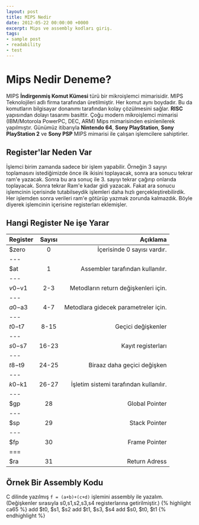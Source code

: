 ```yaml
---
layout: post
title: MIPS Nedir
date: 2012-05-22 00:00:00 +0000
excerpt: Mips ve assembly kodları giriş.
tags:
- sample post
- readability
- test
---
```

# **Mips Nedir Deneme?**

MIPS **İndirgenmiş Komut Kümesi** türü bir mikroişlemci mimarisidir. MIPS Teknolojileri adlı firma tarafından üretilmiştir. Her komut aynı boydadır. Bu da komutların bilgisayar donanımı tarafından kolay çözülmesini sağlar.
**RISC** yapısından dolayı tasarımı basittir. Çoğu modern mikroişlemci mimarisi (IBM/Motorola PowerPC, DEC, ARM) Mips mimarisinden esinlenilerek yapılmıştır.
Günümüz itibarıyla **Nintendo 64**, **Sony PlayStation**, **Sony PlayStation 2** ve **Sony PSP** MIPS mimarisi ile çalışan işlemcilere sahiptirler.

## Register'lar Neden Var

İşlemci birim zamanda sadece bir işlem yapabilir. Örneğin 3 sayıyı toplamasını istediğimizde önce ilk ikisini toplayacak, sonra ara sonucu tekrar ram'e yazacak. Sonra bu ara sonuç ile 3. sayıyı tekrar çağırıp onlarıda toplayacak. Sonra tekrar Ram'e kadar gidi yazacak. Fakat ara sonucu işlemcinin içerisinde tutabilseydik işlemleri daha hızlı gerçekleştirebilirdik. Her işlemden sonra verileri ram'e götürüp yazmak zorunda kalmazdık. Böyle diyerek işlemcinin içerisine registerları eklemişler.

## Hangi Register Ne işe Yarar

| Register | Sayısı | Açıklama |
| :--- | :---: | ---: |
| $zero | 0 | İçerisinde 0 sayısı vardır. |
| --- |  |  |
| $at | 1 | Assembler tarafından kullanılır. |
| --- |  |  |
| $v0-$v1 | 2-3 | Metodların return değişkenleri için. |
| --- |  |  |
| $a0-$a3 | 4-7 | Metodlara gidecek parametreler için. |
| --- |  |  |
| $t0-$t7 | 8-15 | Geçici değişkenler |
| --- |  |  |
| $s0-$s7 | 16-23 | Kayıt registerları |
| --- |  |  |
| $t8-$t9 | 24-25 | Biraaz daha geçici değişken |
| --- |  |  |
| $k0-$k1 | 26-27 | İşletim sistemi tarafından kullanılır. |
| --- |  |  |
| $gp | 28 | Global Pointer |
| --- |  |  |
| $sp | 29 | Stack Pointer |
| --- |  |  |
| $fp | 30 | Frame Pointer |
| === |  |  |
| $ra | 31 | Return Adress |

## Örnek Bir Assembly Kodu

C dilinde yazılmış `f = (a+b)+(c+d)` işlemini assembly ile yazalım.
\(Değişkenler sırasıyla s0,s1,s2,s3,s4 registerlarına getirilmiştir.)
{% highlight ca65 %}
add $t0, $s1, $s2
add $t1, $s3, $s4
add $s0, $t0, $t1
{% endhighlight %}